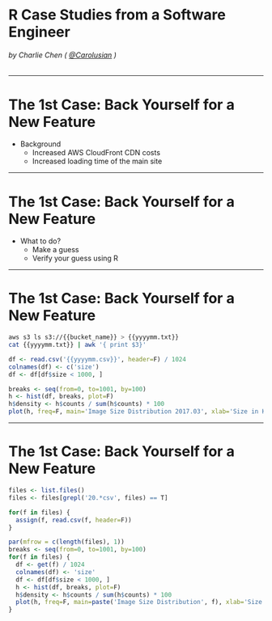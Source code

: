 # R Case Studies from a Software Engineer
###### by Charlie Chen ( [@Carolusian](https://github.com/carolusian) )

---

# The 1st Case: Back Yourself for a New Feature

* Background
  * Increased AWS CloudFront CDN costs
  * Increased loading time of the main site

---

# The 1st Case: Back Yourself for a New Feature

* What to do?
  * Make a guess
  * Verify your guess using R

---

# The 1st Case: Back Yourself for a New Feature

```bash
aws s3 ls s3://{{bucket_name}} > {{yyyymm.txt}}
cat {{yyyymm.txt}} | awk '{ print $3}'
```

```r
df <- read.csv('{{yyyymm.csv}}', header=F) / 1024
colnames(df) <- c('size')
df <- df[df$size < 1000, ]

breaks <- seq(from=0, to=1001, by=100)
h <- hist(df, breaks, plot=F)
h$density <- h$counts / sum(h$counts) * 100
plot(h, freq=F, main='Image Size Distribution 2017.03', xlab='Size in KB', ylab='Percent %')
```

---

# The 1st Case: Back Yourself for a New Feature
```r
files <- list.files()
files <- files[grepl('20.*csv', files) == T]

for(f in files) {
  assign(f, read.csv(f, header=F))
}

par(mfrow = c(length(files), 1))
breaks <- seq(from=0, to=1001, by=100)
for(f in files) {
  df <- get(f) / 1024
  colnames(df) <- 'size'
  df <- df[df$size < 1000, ]
  h <- hist(df, breaks, plot=F)
  h$density <- h$counts / sum(h$counts) * 100
  plot(h, freq=F, main=paste('Image Size Distribution', f), xlab='Size in KB', ylab='Percent %')
}
```
